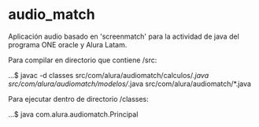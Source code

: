 # audio_match

Aplicación audio basado en 'screenmatch' para la actividad de java del programa ONE oracle y Alura Latam.

Para compilar en directorio que contiene /src:

...$ javac -d classes src/com/alura/audiomatch/calculos/*.java src/com/alura/audiomatch/modelos/*.java src/com/alura/audiomatch/*.java

Para ejecutar dentro de directorio /classes:

...$ java com.alura.audiomatch.Principal

